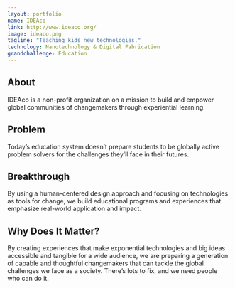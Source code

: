 ```yaml
---
layout: portfolio
name: IDEAco
link: http://www.ideaco.org/
image: ideaco.png
tagline: "Teaching kids new technologies."
technology: Nanotechnology & Digital Fabrication
grandchallenge: Education
---
```

## About

IDEAco is a non-profit organization on a mission to build and empower global communities of changemakers through experiential learning.

## Problem

Today’s education system doesn’t prepare students to be globally active problem solvers for the challenges they’ll face in their futures.

## Breakthrough

By using a human-centered design approach and focusing on technologies as tools for change, we build educational programs and experiences that emphasize real-world application and impact.

## Why Does It Matter?

By creating experiences that make exponential technologies and big ideas accessible and tangible for a wide audience, we are preparing a generation of capable and thoughtful changemakers that can tackle the global challenges we face as a society. There’s lots to fix, and we need people who can do it.